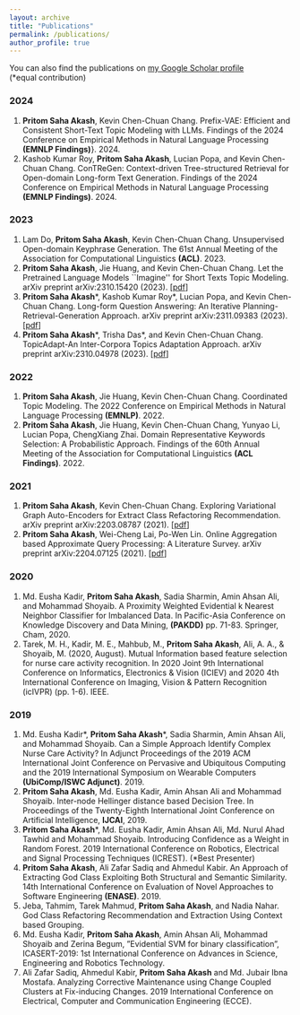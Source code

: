 ```yaml
---
layout: archive
title: "Publications"
permalink: /publications/
author_profile: true
---
```


You can also find the publications on [my Google Scholar profile](https://scholar.google.com/citations?user=mBDDbmEAAAAJ)    
(*equal contribution)

### 2024
1. **Pritom Saha Akash**, Kevin Chen-Chuan Chang. Prefix-VAE: Efficient and Consistent Short-Text Topic Modeling with LLMs. Findings of the 2024 Conference on Empirical Methods in Natural Language Processing **(EMNLP Findings)**}. 2024.
2. Kashob Kumar Roy, **Pritom Saha Akash**, Lucian Popa, and Kevin Chen-Chuan Chang. ConTReGen: Context-driven Tree-structured Retrieval for Open-domain Long-form Text Generation. Findings of the 2024 Conference on Empirical Methods in Natural Language Processing **(EMNLP Findings)**. 2024.

### 2023
1. Lam Do, **Pritom Saha Akash**, Kevin Chen-Chuan Chang. Unsupervised Open-domain Keyphrase Generation. The 61st Annual Meeting of the Association for Computational Linguistics **(ACL)**. 2023.
2. **Pritom Saha Akash**, Jie Huang, and Kevin Chen-Chuan Chang. Let the Pretrained Language Models ``Imagine'' for Short Texts Topic Modeling. arXiv preprint arXiv:2310.15420 (2023). [[pdf](https://arxiv.org/pdf/2310.15420)]
3. **Pritom Saha Akash***, Kashob Kumar Roy*, Lucian Popa, and Kevin Chen-Chuan Chang. Long-form Question Answering: An Iterative Planning-Retrieval-Generation Approach. arXiv preprint arXiv:2311.09383 (2023). [[pdf](https://arxiv.org/pdf/2311.09383)]
4. **Pritom Saha Akash**\*, Trisha Das*, and Kevin Chen-Chuan Chang. TopicAdapt-An Inter-Corpora Topics Adaptation Approach. arXiv preprint arXiv:2310.04978 (2023). [[pdf](https://arxiv.org/pdf/2310.04978)]

### 2022
1. **Pritom Saha Akash**, Jie Huang, Kevin Chen-Chuan Chang. Coordinated Topic Modeling. The 2022 Conference on Empirical Methods in Natural Language Processing **(EMNLP)**. 2022.
2. **Pritom Saha Akash**, Jie Huang, Kevin Chen-Chuan Chang, Yunyao Li, Lucian Popa, ChengXiang Zhai. Domain Representative Keywords Selection: A Probabilistic Approach. Findings of the 60th Annual Meeting of the Association for Computational Linguistics **(ACL Findings)**. 2022.

### 2021
1. **Pritom Saha Akash**, Kevin Chen-Chuan Chang. Exploring Variational Graph Auto-Encoders for Extract Class Refactoring Recommendation. arXiv preprint arXiv:2203.08787 (2021). [[pdf](https://arxiv.org/pdf/2203.08787.pdf)]
2. **Pritom Saha Akash**, Wei-Cheng Lai, Po-Wen Lin. Online Aggregation based Approximate Query Processing: A Literature Survey. arXiv preprint arXiv:2204.07125 (2021). [[pdf](https://arxiv.org/pdf/2204.07125.pdf)]

### 2020
1. Md. Eusha Kadir, **Pritom Saha Akash**, Sadia Sharmin, Amin Ahsan Ali, and Mohammad Shoyaib. A Proximity Weighted Evidential k Nearest Neighbor Classifier for Imbalanced Data. In Pacific-Asia Conference on Knowledge Discovery and Data Mining, **(PAKDD)** pp. 71-83. Springer, Cham, 2020.
2. Tarek, M. H., Kadir, M. E., Mahbub, M., **Pritom Saha Akash**, Ali, A. A., & Shoyaib, M. (2020, August). Mutual Information based feature selection for nurse care activity recognition. In 2020 Joint 9th International Conference on Informatics, Electronics & Vision (ICIEV) and 2020 4th International Conference on Imaging, Vision \& Pattern Recognition (icIVPR) (pp. 1-6). IEEE.

### 2019
1. Md. Eusha Kadir\*, **Pritom Saha Akash**\*, Sadia Sharmin, Amin Ahsan Ali, and Mohammad Shoyaib. Can a Simple Approach Identify Complex Nurse Care Activity? In Adjunct Proceedings of the 2019 ACM International Joint Conference on Pervasive and Ubiquitous Computing and the 2019 International Symposium on Wearable Computers **(UbiComp/ISWC Adjunct)**. 2019.
2. **Pritom Saha Akash**, Md. Eusha Kadir, Amin Ahsan Ali and Mohammad Shoyaib. Inter-node Hellinger distance based Decision Tree. In Proceedings of the Twenty-Eighth International Joint Conference on Artificial Intelligence, **IJCAI**, 2019.
3. **Pritom Saha Akash**\*, Md. Eusha Kadir, Amin Ahsan Ali, Md. Nurul Ahad Tawhid and Mohammad Shoyaib. Introducing Confidence as a Weight in Random Forest. 2019 International Conference on Robotics, Electrical and Signal Processing Techniques (ICREST). (\*Best Presenter)
4. **Pritom Saha Akash**, Ali Zafar Sadiq and Ahmedul Kabir. An Approach of Extracting God Class Exploiting Both Structural and Semantic Similarity. 14th International Conference on Evaluation of Novel Approaches to Software Engineering **(ENASE)**. 2019.
5. Jeba, Tahmim, Tarek Mahmud, **Pritom Saha Akash**, and Nadia Nahar. God Class Refactoring Recommendation and Extraction Using Context based Grouping.
6. Md. Eusha Kadir, **Pritom Saha Akash**, Amin Ahsan Ali, Mohammad Shoyaib and Zerina Begum, ”Evidential SVM for binary classification”, ICASERT-2019: 1st International Conference on Advances in Science, Engineering and Robotics Technology.
7. Ali Zafar Sadiq, Ahmedul Kabir, **Pritom Saha Akash** and Md. Jubair Ibna Mostafa. Analyzing Corrective Maintenance using Change Coupled Clusters at Fix-inducing Changes. 2019 International Conference on Electrical, Computer and Communication Engineering (ECCE).


<!-- 
### Preprints
1. **Pritom Saha Akash**, Jie Huang, and Kevin Chen-Chuan Chang. Let the Pretrained Language Models ``Imagine'' for Short Texts Topic Modeling. arXiv preprint arXiv:2310.15420 (2023). [[pdf](https://arxiv.org/pdf/2310.15420)]
2. **Pritom Saha Akash***, Kashob Kumar Roy*, Lucian Popa, and Kevin Chen-Chuan Chang. Long-form Question Answering: An Iterative Planning-Retrieval-Generation Approach. arXiv preprint arXiv:2311.09383 (2023). [[pdf](https://arxiv.org/pdf/2311.09383)]
3. **Pritom Saha Akash**\*, Trisha Das*, and Kevin Chen-Chuan Chang. TopicAdapt-An Inter-Corpora Topics Adaptation Approach. arXiv preprint arXiv:2310.04978 (2023). [[pdf](https://arxiv.org/pdf/2310.04978)]
4. **Pritom Saha Akash**, Kevin Chen-Chuan Chang. Exploring Variational Graph Auto-Encoders for Extract Class Refactoring Recommendation. arXiv preprint arXiv:2203.08787 (2021). [[pdf](https://arxiv.org/pdf/2203.08787.pdf)]
5. **Pritom Saha Akash**, Wei-Cheng Lai, Po-Wen Lin. Online Aggregation based Approximate Query Processing: A Literature Survey. arXiv preprint arXiv:2204.07125 (2021). [[pdf](https://arxiv.org/pdf/2204.07125.pdf)]
-->
